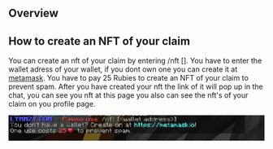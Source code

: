 ## Overview



## How to create an NFT of your claim

You can create an nft of your claim by entering /nft [<walletaddreess>]. You have to enter the wallet adress of your wallet, if you dont own one you can create it at [metamask](https://metamask.io). You have to pay 25 Rubies to create an NFT of your claim to prevent spam. After you have created your nft the link of it will pop up in the chat, you can see you nft at this page you also can see the nft's of your claim on you profile page.
  
  <p align="center">
    <img src="https://github.com/gommzystudio/lymmzy_wiki/blob/main/img/creating_nft_dialog.png?raw=true" width="600px"></img>
</p>

